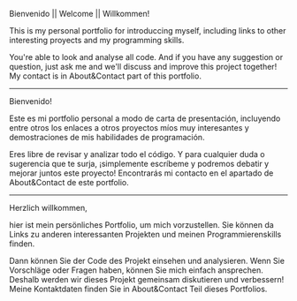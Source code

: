 Bienvenido || Welcome || Willkommen!

This is my personal portfolio for introduccing myself, including links to other interesting proyects and my programming skills.

You're able to look and analyse all code. And if you have any suggestion or question, just ask me and we'll discuss and improve this project together! My contact is in About&Contact part of this portfolio.

-------------------------------------------------------------------------------------------------------------------------------------------------------------------

Bienvenido!

Este es mi portfolio personal a modo de carta de presentación, incluyendo entre otros los enlaces a otros proyectos míos muy interesantes y demostraciones de mis habilidades de programación.

Eres libre de revisar y analizar todo el código. Y para cualquier duda o sugerencia que te surja, ¡simplemente escríbeme y podremos debatir y mejorar juntos este proyecto! Encontrarás mi contacto en el apartado de About&Contact de este portfolio.

--------------------------------------------------------------------------------------------------------------------------------------------------------------------

Herzlich willkommen,

hier ist mein persönliches Portfolio, um mich vorzustellen. Sie können da Links zu anderen interessanten Projekten und meinen Programmierenskills finden. 

Dann können Sie der Code des Projekt einsehen und analysieren. Wenn Sie Vorschläge oder Fragen haben, können Sie mich einfach ansprechen. Deshalb werden wir dieses Projekt gemeinsam diskutieren und verbessern! Meine Kontaktdaten finden Sie in About&Contact Teil dieses Portfolios.

